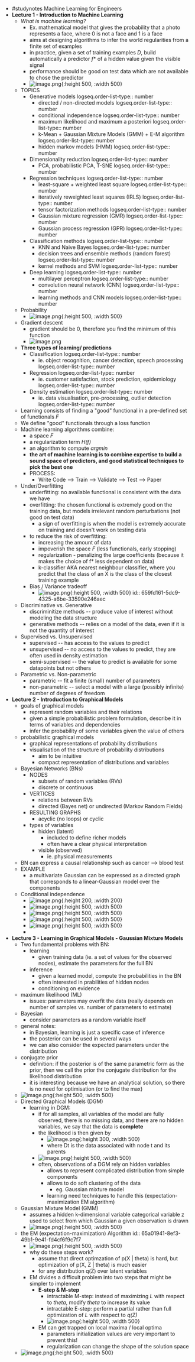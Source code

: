 - #studynotes Machine Learning for Engineers
- **Lecture 1 - Introduction to Machine Learning**
	- *What is machine learning?*
		- Ex. mathematical model that gives the probability that a photo represents a face, where 0 is not a face and 1 is a face
		- aims at designing algorithms to infer the world regularities from a finite set of examples
		- in practice, given a set of training examples *D*, build automatically a predictor *f** of a hidden value given the visible signal
		- performance should be good on test data which are not available to chose the predictor
		- ![image.png](../assets/image_1704969094657_0.png){:height 500, :width 500}
	- TOPICS
		- Generative models
		  logseq.order-list-type:: number
			- directed / non-directed models
			  logseq.order-list-type:: number
			- conditional independence
			  logseq.order-list-type:: number
			- maximum likelihood and maximum a posteriori
			  logseq.order-list-type:: number
			- k-Mean + Gaussian Mixture Models (GMM) + E-M algorithm
			  logseq.order-list-type:: number
			- hidden markov models (HMM)
			  logseq.order-list-type:: number
		- Dimensionality reduction
		  logseq.order-list-type:: number
			- PCA, probabilistic PCA, T-SNE
			  logseq.order-list-type:: number
		- Regression techniques
		  logseq.order-list-type:: number
			- least-square + weighted least square
			  logseq.order-list-type:: number
			- iteratively reweighted least squares (IRLS)
			  logseq.order-list-type:: number
			- tensor factorization methods
			  logseq.order-list-type:: number
			- Gaussian mixture regression (GMR)
			  logseq.order-list-type:: number
			- Gaussian process regression (GPR)
			  logseq.order-list-type:: number
		- Classification methods
		  logseq.order-list-type:: number
			- KNN and Naive Bayes
			  logseq.order-list-type:: number
			- decision trees and ensemble methods (random forest)
			  logseq.order-list-type:: number
			- kernel methods and SVM
			  logseq.order-list-type:: number
		- Deep learning
		  logseq.order-list-type:: number
			- multilayer perceptron
			  logseq.order-list-type:: number
			- convolution neural network (CNN)
			  logseq.order-list-type:: number
			- learning methods and CNN models
			  logseq.order-list-type:: number
	- Probability
		- ![image.png](../assets/image_1704969740735_0.png){:height 500, :width 500}
	- Gradient descent
		- gradient should be 0, therefore you find the minimum of this function
		- ![image.png](../assets/image_1704970709944_0.png)
	- **Three types of learning/ predictions**
		- Classification
		  logseq.order-list-type:: number
			- ie. object recognition, cancer detection, speech processing
			  logseq.order-list-type:: number
		- Regression
		  logseq.order-list-type:: number
			- ie. customer satisfaction, stock prediction, epidemiology
			  logseq.order-list-type:: number
		- Density estimation
		  logseq.order-list-type:: number
			- ie. data visualisation, pre-processing, outlier detection
			  logseq.order-list-type:: number
	- Learning consists of finding a "good" functional in a pre-defined set of functionals *F*
	- We define "good" functionals through a loss function
	- Machine learning algorithms combine:
		- a space *F*
		- a regularization term *H(f)*
		- an algorithm to compute *argmin*
		- **the art of machine learning is to combine expertise to build a sound space of predictors, and good statistical techniques to pick the best one**
		- PROCESS:
			- Write Code --> Train --> Validate --> Test --> Paper
	- Under/Overfitting
		- underfitting: no available functional is consistent with the data we have
		- overfitting: the chosen functional is extremely good on the training data, but models irrelevant random perturbations (not good on test data)
			- a sign of overfitting is when the model is extremely accurate on training and doesn't work on testing data
		- to reduce the risk of overfitting:
			- increasing the amount of data
			- impoverish the space *F* (less functionals, early stopping)
			- regularization - penalizing the large coefficients (because it makes the choice of f* less dependent on data)
			- k-classifier AKA nearest neighbour classifier, where you predict that the class of an X is the class of the closest training example
		- Bias / Variance tradeoff
			- ![image.png](../assets/image_1704972686975_0.png){:height 500, :width 500}
			  id:: 659fd161-5dc9-4325-a6be-33590e246aec
	- Discriminative vs. Generative
		- discriminitize methods -- produce value of interest without modeling the data structure
		- generative methods -- relies on a model of the data, even if it is not the quantity of interest
	- Supervised vs. Unsupervised
		- supervised -- has access to the values to predict
		- unsupervised -- no access to the values to predict, they are often used in density estimation
		- semi-supervised -- the value to predict is available for some datapoints but not others
	- Parametric vs. Non-parametric
		- parametric -- fit a finite (small) number of parameters
		- non-parametric -- select a model with a large (possibly infinite) number of degrees of freedom
- **Lecture 2 - Introduction to Graphical Models**
	- goals of graphical models
		- represent random variables and their relations
		- given a simple probabilistic problem formulation, describe it in terms of variables and dependencies
		- infer the probability of some variables given the value of others
	- probabilistic graphical models
		- graphical representations of probability distributions
		- visualisation of the structure of probability distributions
			- aim to be intuitive
			- compact representation of distributions and variables
	- Bayesian Networks (BNs)
		- NODES
			- subsets of random variables (RVs)
			- discrete or continuous
		- VERTICES
			- relations between RVs
			- directed (Bayes net) or undirected (Markov Random Fields)
		- RESULTING GRAPHS
			- acyclic (no loops) or cyclic
		- types of variables
			- hidden (latent)
				- included to define richer models
				- often have a clear physical interpretation
			- visible (observed)
				- ie. physical measurements
	- BN can express a causal relationship such as cancer --> blood test
	- EXAMPLE
		- a multivariate Gaussian can be expressed as a directed graph that corresponds to
		  a linear-Gaussian model over the components
	- Conditional independence
		- ![image.png](../assets/image_1704982290845_0.png){:height 200, :width 200}
		- ![image.png](../assets/image_1704982387763_0.png){:height 500, :width 500}
		- ![image.png](../assets/image_1704982494472_0.png){:height 500, :width 500}
		- ![image.png](../assets/image_1704984773698_0.png){:height 500, :width 500}
		- ![image.png](../assets/image_1704984789076_0.png){:height 500, :width 500}
		-
- **Lecture 3 - Learning in Graphical Models - Gaussian Mixture Models**
	- Two fundamental problems with BN:
		- learning
			- given training data (ie. a set of values for the observed nodes), estimate the parameters for the full BN
		- inference
			- given a learned model, compute the probabilities in the BN
			- often interested in prabilities of hidden nodes
			- conditioning on evidence
	- maximum likelihood (ML)
		- issues: parameters may overfit the data (really depends on number of samples vs. number of parameters to estimate)
	- Bayesian
		- consider parameters as a random variable itself
	- general notes:
		- in Bayesian, learning is just a specific case of inference
		- the posterior can be used in several ways
		- we can also consider the expected parameters under the distribution
	- conjugate prior
		- definition: if the posterior is of the same parametric form as the prior, then we call the prior the conjugate distribution for the likelihood distribution
		- it is interesting because we have an analytical solution, so there is no need for optimisation (or to find the max)
	- ![image.png](../assets/image_1704989811928_0.png){:height 500, :width 500}
	- Directed Graphical Models (DGM)
		- learning in DGM:
			- if for all samples, all variables of the model are fully observed, there is no missing data, and there are no hidden variables, we say that the data is **complete**
			- the likelihood is then given by
				- ![image.png](../assets/image_1704990063252_0.png){:height 300, :width 500}
				- where Dt is the data associated with node t and its parents
			- ![image.png](../assets/image_1704990203738_0.png){:height 500, :width 500}
			- often, observations of a DGM rely on hidden variables
				- allows to represent complicated distribution from simple components
				- allows to do soft clustering of the data
					- eg. Gaussian mixture model
				- learning need techniques to handle this (expectation-maximization EM algorithm)
	- Gaussian Mixture Model (GMM)
		- assumes a hidden k-dimensional variable categorical variable z used to select from which Gaussian a given observation is drawn
		- ![image.png](../assets/image_1704991023079_0.png){:height 500, :width 500}
	- the EM (expectation-maximization) Algorithm
	  id:: 65a01941-8ef3-49b1-9e41-fd4cf6f9c7f7
		- ![image.png](../assets/image_1704991658484_0.png){:height 500, :width 500}
		- why do these steps work?
			- assume that direct optimzation of p(X | theta) is hard, but optimization of p(X, Z | theta) is much easier
			- for any distribution q(Z) over latent variables
		- EM divides a difficult problem into two steps that might be simpler to implement
			- **E-step & M-step**
				- intractable M-step: instead of maximizing *L* with respect to *theta*, modify *theta* to increase its value
				- intractable E-step: perform a partial rather than full optimization of *L* with respect to *q(Z)*
				- ![image.png](../assets/image_1705050298520_0.png){:height 500, :width 500}
			- EM can get trapped on local maxima / local optima
				- parameters initialization values are very important to prevent this!
				- regularization can change the shape of the solution space
	- ![image.png](../assets/image_1704993490704_0.png){:height 500, :width 500}